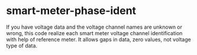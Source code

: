 # smart-meter-phase-ident
If you have voltage data and the voltage channel names are unknown or wrong, this code realize each smart meter voltage channel identification with help of reference meter.
It allows gaps in data, zero values, not voltage type of data.
